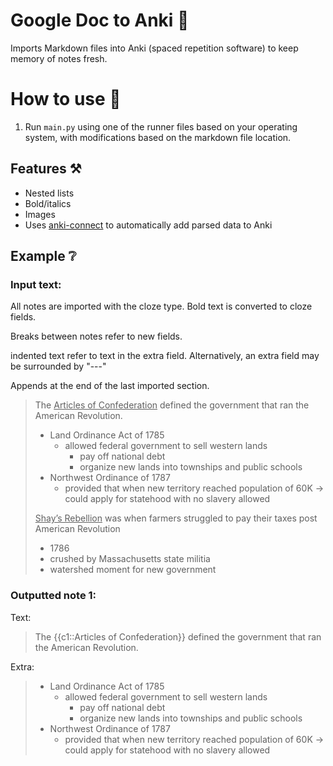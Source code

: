 # Google Doc to Anki 📄

Imports Markdown files into Anki (spaced repetition software) to keep memory of notes fresh.

# How to use 🤔

1. Run `main.py` using one of the runner files based on your operating system, with modifications based on the markdown file location.

## Features ⚒️

* Nested lists
* Bold/italics
* Images
* Uses [anki-connect](https://github.com/FooSoft/anki-connect#media-actions) to automatically add parsed data to Anki

## Example ❔

### Input text:

All notes are imported with the cloze type. Bold text is converted to cloze fields. 

Breaks between notes refer to new fields.

indented text refer to text in the extra field. Alternatively, an extra field may be surrounded by "---"

Appends at the end of the last imported section.

> The <ins>Articles of Confederation</ins> defined the government that ran the American Revolution.
>
> * Land Ordinance Act of 1785
>     * allowed federal government to sell western lands
>         * pay off national debt
>         * organize new lands into townships and public schools
> * Northwest Ordinance of 1787
>     * provided that when new territory reached population of 60K → could apply for statehood with no slavery allowed
> 
> <ins>Shay’s Rebellion</ins> was when farmers struggled to pay their taxes post American Revolution
> 
> * 1786
> * crushed by Massachusetts state militia
> * watershed moment for new government

### Outputted note 1:

Text: 
> The {{c1::Articles of Confederation}} defined the government that ran the American Revolution.

Extra:

> * Land Ordinance Act of 1785
>     * allowed federal government to sell western lands
>         * pay off national debt
>         * organize new lands into townships and public schools
> * Northwest Ordinance of 1787
>     * provided that when new territory reached population of 60K → could apply for statehood with no slavery allowed
